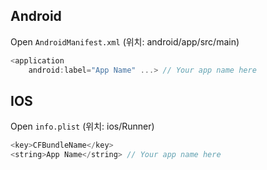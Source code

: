 Android
--
Open ```AndroidManifest.xml``` (위치: android/app/src/main)

```dart
<application
    android:label="App Name" ...> // Your app name here
```
IOS
--
Open ```info.plist``` (위치: ios/Runner)
```dart
<key>CFBundleName</key>
<string>App Name</string> // Your app name here
```













